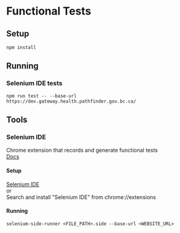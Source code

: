 # Functional Tests

## Setup
```console
npm install
```

## Running
### Selenium IDE tests
```console	
npm run test -- --base-url https://dev.gateway.health.pathfinder.gov.bc.ca/
```

## Tools

### Selenium IDE
Chrome extension that records and generate functional tests  
[Docs](https://docs.seleniumhq.org/selenium-ide/docs/en/introduction/getting-started/)

#### Setup
[Selenium IDE](https://docs.seleniumhq.org/selenium-ide/docs/en/introduction/getting-started/)  
or  
Search and install "Selenium IDE" from chrome://extensions

#### Running
```console
selenium-side-runner <FILE_PATH>.side --base-url <WEBSITE_URL>
```
